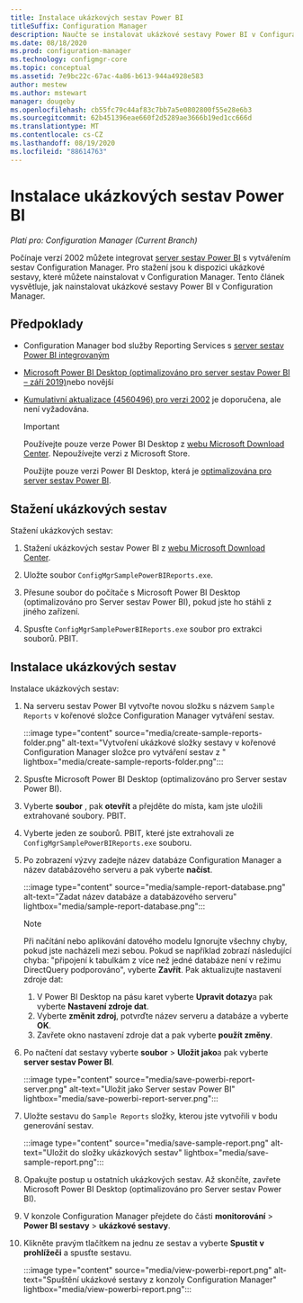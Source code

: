 ```yaml
---
title: Instalace ukázkových sestav Power BI
titleSuffix: Configuration Manager
description: Naučte se instalovat ukázkové sestavy Power BI v Configuration Manager
ms.date: 08/18/2020
ms.prod: configuration-manager
ms.technology: configmgr-core
ms.topic: conceptual
ms.assetid: 7e9bc22c-67ac-4a86-b613-944a4928e583
author: mestew
ms.author: mstewart
manager: dougeby
ms.openlocfilehash: cb55fc79c44af83c7bb7a5e0802800f55e28e6b3
ms.sourcegitcommit: 62b451396eae660f2d5289ae3666b19ed1cc666d
ms.translationtype: MT
ms.contentlocale: cs-CZ
ms.lasthandoff: 08/19/2020
ms.locfileid: "88614763"
---
```

# <a name="install-power-bi-sample-reports"></a>Instalace ukázkových sestav Power BI
<!--5679791-->
*Platí pro: Configuration Manager (Current Branch)*

Počínaje verzí 2002 můžete integrovat [server sestav Power BI](https://docs.microsoft.com/power-bi/report-server/get-started) s vytvářením sestav Configuration Manager. Pro stažení jsou k dispozici ukázkové sestavy, které můžete nainstalovat v Configuration Manager. Tento článek vysvětluje, jak nainstalovat ukázkové sestavy Power BI v Configuration Manager.

## <a name="prerequisites"></a>Předpoklady

- Configuration Manager bod služby Reporting Services s [server sestav Power BI integrovaným](powerbi-report-server.md)

- [Microsoft Power BI Desktop (optimalizováno pro server sestav Power BI – září 2019)](https://www.microsoft.com/download/details.aspx?id=57271)nebo novější

- [Kumulativní aktualizace (4560496) pro verzi 2002](https://support.microsoft.com/help/4560496) je doporučena, ale není vyžadována.

    > [!IMPORTANT]
    > Používejte pouze verze Power BI Desktop z [webu Microsoft Download Center](https://www.microsoft.com/download/). Nepoužívejte verzi z Microsoft Store.
    >
    > Použijte pouze verzi Power BI Desktop, která je [optimalizována pro server sestav Power BI](https://docs.microsoft.com/power-bi/report-server/install-powerbi-desktop).

## <a name="download-the-sample-reports"></a>Stažení ukázkových sestav

Stažení ukázkových sestav:

1. Stažení ukázkových sestav Power BI z [webu Microsoft Download Center](https://www.microsoft.com/download/details.aspx?id=101452).

1. Uložte soubor `ConfigMgrSamplePowerBIReports.exe`.

1. Přesune soubor do počítače s Microsoft Power BI Desktop (optimalizováno pro Server sestav Power BI), pokud jste ho stáhli z jiného zařízení.

1. Spusťte `ConfigMgrSamplePowerBIReports.exe` soubor pro extrakci souborů. PBIT.

## <a name="install-the-sample-reports"></a>Instalace ukázkových sestav

Instalace ukázkových sestav:

1. Na serveru sestav Power BI vytvořte novou složku s názvem `Sample Reports` v kořenové složce Configuration Manager vytváření sestav.

    :::image type="content" source="media/create-sample-reports-folder.png" alt-text="Vytvoření ukázkové složky sestavy v kořenové Configuration Manager složce pro vytváření sestav z " lightbox="media/create-sample-reports-folder.png":::

1. Spusťte Microsoft Power BI Desktop (optimalizováno pro Server sestav Power BI).

1. Vyberte **soubor** , pak **otevřít** a přejděte do místa, kam jste uložili extrahované soubory. PBIT.

1. Vyberte jeden ze souborů. PBIT, které jste extrahovali ze `ConfigMgrSamplePowerBIReports.exe` souboru.

1. Po zobrazení výzvy zadejte název databáze Configuration Manager a název databázového serveru a pak vyberte **načíst**.

    :::image type="content" source="media/sample-report-database.png" alt-text="Zadat název databáze a databázového serveru" lightbox="media/sample-report-database.png":::

    > [!NOTE]
    > Při načítání nebo aplikování datového modelu Ignorujte všechny chyby, pokud jste nacházeli mezi sebou. Pokud se například zobrazí následující chyba: "připojení k tabulkám z více než jedné databáze není v režimu DirectQuery podporováno", vyberte **Zavřít**. Pak aktualizujte nastavení zdroje dat:
    >
    > 1. V Power BI Desktop na pásu karet vyberte **Upravit dotazy**a pak vyberte **Nastavení zdroje dat**.
    > 1. Vyberte **změnit zdroj**, potvrďte název serveru a databáze a vyberte **OK**.
    > 1. Zavřete okno nastavení zdroje dat a pak vyberte **použít změny**.

1. Po načtení dat sestavy vyberte **soubor**  >  **Uložit jako**a pak vyberte **server sestav Power BI**.

    :::image type="content" source="media/save-powerbi-report-server.png" alt-text="Uložit jako Server sestav Power BI" lightbox="media/save-powerbi-report-server.png":::

1. Uložte sestavu do `Sample Reports` složky, kterou jste vytvořili v bodu generování sestav.

    :::image type="content" source="media/save-sample-report.png" alt-text="Uložit do složky ukázkových sestav" lightbox="media/save-sample-report.png":::

1. Opakujte postup u ostatních ukázkových sestav. Až skončíte, zavřete Microsoft Power BI Desktop (optimalizováno pro Server sestav Power BI).

1. V konzole Configuration Manager přejdete do části **monitorování**  >  **Power BI sestavy**  >  **ukázkové sestavy**.

1. Klikněte pravým tlačítkem na jednu ze sestav a vyberte **Spustit v prohlížeči** a spusťte sestavu.

    :::image type="content" source="media/view-powerbi-report.png" alt-text="Spuštění ukázkové sestavy z konzoly Configuration Manager" lightbox="media/view-powerbi-report.png":::
